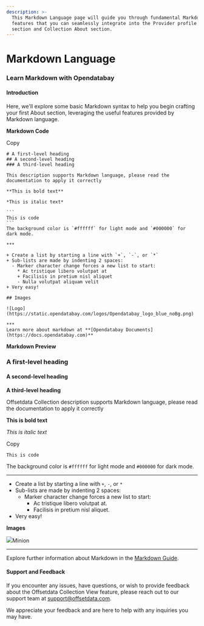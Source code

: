 ```yaml
---
description: >-
  This Markdown Language page will guide you through fundamental Markdown
  features that you can seamlessly integrate into the Provider profile About
  section and Collection About section.
---
```


# Markdown Language

### Learn Markdown with Opendatabay <a href="#learn-markdown-with-offsetdata" id="learn-markdown-with-offsetdata"></a>

#### Introduction <a href="#introduction" id="introduction"></a>

Here, we'll explore some basic Markdown syntax to help you begin crafting your first About section, leveraging the useful features provided by Markdown language.

**Markdown Code**

Copy

````
# A first-level heading
## A second-level heading
### A third-level heading

This description supports Markdown language, please read the documentation to apply it correctly

**This is bold text**

*This is italic text*

```
This is code
```
The background color is `#ffffff` for light mode and `#000000` for dark mode.

***

+ Create a list by starting a line with `+`, `-`, or `*`
+ Sub-lists are made by indenting 2 spaces:
  - Marker character change forces a new list to start:
    * Ac tristique libero volutpat at
    + Facilisis in pretium nisl aliquet
    - Nulla volutpat aliquam velit
+ Very easy!

## Images

![Logo](https://static.opendatabay.com/logos/Opendatabay_logo_blue_noBg.png)

***
Learn more about markdown at **[Opendatabay Documents](https://docs.opendatabay.com)**
````

**Markdown Preview**

### A first-level heading <a href="#a-first-level-heading" id="a-first-level-heading"></a>

#### A second-level heading <a href="#a-second-level-heading" id="a-second-level-heading"></a>

**A third-level heading**

Offsetdata Collection description supports Markdown language, please read the documentation to apply it correctly

**This is bold text**

_This is italic text_

Copy

```
This is code
```

The background color is `#ffffff` for light mode and `#000000` for dark mode.

***

* Create a list by starting a line with `+`, `-`, or `*`
* Sub-lists are made by indenting 2 spaces:
  * Marker character change forces a new list to start:
    * Ac tristique libero volutpat at.
    * Facilisis in pretium nisl aliquet.
* Very easy!

**Images**

![](https://2435ghj424g6j.gitbook.io/\~gitbook/image?url=https%3A%2F%2Flh3.googleusercontent.com%2FOYN5B\_SGg9auoUOGRq3hrTpi32f4KQ9DrQE\_XMenjT8WvWEfdc76M-7l1f-VoWC2KlBadOViashEJ-r4YQtGAdhQwrA%3Ds120\&width=768\&dpr=4\&quality=100\&sign=a52dd372a4f9d32468e86999af33e5a1ab98725906ee113d4d28be67aa11af59)Minion

***

Explore further information about Markdown in the [Markdown Guide](https://www.markdownguide.org/basic-syntax/).

#### Support and Feedback <a href="#support-and-feedback" id="support-and-feedback"></a>

If you encounter any issues, have questions, or wish to provide feedback about the Offsetdata Collection View feature, please reach out to our support team at [support@offsetdata.com](mailto:support@offsetdata.com).

We appreciate your feedback and are here to help with any inquiries you may have.

[\
](https://2435ghj424g6j.gitbook.io/gm/links/important-links)
